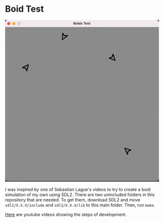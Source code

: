 # Boid Test

![](https://github.com/guywithnousername/boid-thing/blob/main/images/boidtest.gif?raw=true)

I was inspired by one of Sebastian Lague's videos to try to create a boid simulation of my own using SDL2.
There are two unincluded folders in this repository that are needed. To get them, download SDL2 and move `sdl2/X.X.X/include` and `sdl2/X.X.X/lib` to this main folder. 
Then, run `make`.

[Here](https://www.youtube.com/playlist?list=PLs270tPMpmJ2i5etJ6jfKe4bdyhGojqOf) are youtube videos showing the steps of development.